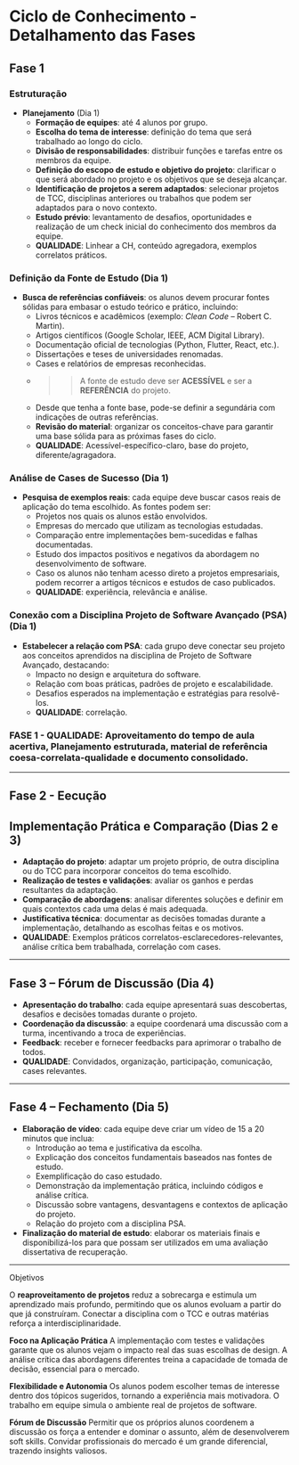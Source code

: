 # Ciclo de Conhecimento - Detalhamento das Fases

## Fase 1

### Estruturação
- **Planejamento** (Dia 1)
  - **Formação de equipes**: até 4 alunos por grupo.
  - **Escolha do tema de interesse**: definição do tema que será trabalhado ao longo do ciclo.
  - **Divisão de responsabilidades**: distribuir funções e tarefas entre os membros da equipe.
  - **Definição do escopo de estudo e objetivo do projeto**: clarificar o que será abordado no projeto e os objetivos que se deseja alcançar.
  - **Identificação de projetos a serem adaptados**: selecionar projetos de TCC, disciplinas anteriores ou trabalhos que podem ser adaptados para o novo contexto.
  - **Estudo prévio**: levantamento de desafios, oportunidades e realização de um check inicial do conhecimento dos membros da equipe.
  - **QUALIDADE**: Linhear a CH, conteúdo agregadora, exemplos correlatos práticos.

### **Definição da Fonte de Estudo** (Dia 1)
- **Busca de referências confiáveis**: os alunos devem procurar fontes sólidas para embasar o estudo teórico e prático, incluindo:
  - Livros técnicos e acadêmicos (exemplo: *Clean Code* – Robert C. Martin).
  - Artigos científicos (Google Scholar, IEEE, ACM Digital Library).
  - Documentação oficial de tecnologias (Python, Flutter, React, etc.).
  - Dissertações e teses de universidades renomadas.
  - Cases e relatórios de empresas reconhecidas.
  - >> A fonte de estudo deve ser **ACESSÍVEL** e ser a **REFERÊNCIA** do projeto. 
  - Desde que tenha a fonte base, pode-se definir a segundária com indicações de outras referências.
  - **Revisão do material**: organizar os conceitos-chave para garantir uma base sólida para as próximas fases do ciclo.
  - **QUALIDADE**: Acessível-específico-claro, base do projeto, diferente/agragadora.

### **Análise de Cases de Sucesso** (Dia 1)
- **Pesquisa de exemplos reais**: cada equipe deve buscar casos reais de aplicação do tema escolhido. As fontes podem ser:
  - Projetos nos quais os alunos estão envolvidos.
  - Empresas do mercado que utilizam as tecnologias estudadas.
  - Comparação entre implementações bem-sucedidas e falhas documentadas.
  - Estudo dos impactos positivos e negativos da abordagem no desenvolvimento de software.
  - Caso os alunos não tenham acesso direto a projetos empresariais, podem recorrer a artigos técnicos e estudos de caso publicados.
  - **QUALIDADE**: experiência, relevância e análise.
    
### **Conexão com a Disciplina Projeto de Software Avançado (PSA)** (Dia 1)
- **Estabelecer a relação com PSA**: cada grupo deve conectar seu projeto aos conceitos aprendidos na disciplina de Projeto de Software Avançado, destacando:
  - Impacto no design e arquitetura do software.
  - Relação com boas práticas, padrões de projeto e escalabilidade.
  - Desafios esperados na implementação e estratégias para resolvê-los.
  - **QUALIDADE**: correlação.
 
### **FASE 1 - QUALIDADE**: Aproveitamento do tempo de aula acertiva, Planejamento estruturada, material de referência coesa-correlata-qualidade e documento consolidado.
---

## Fase 2 - Eecução

## **Implementação Prática e Comparação** (Dias 2 e 3)
  - **Adaptação do projeto**: adaptar um projeto próprio, de outra disciplina ou do TCC para incorporar conceitos do tema escolhido.
  - **Realização de testes e validações**: avaliar os ganhos e perdas resultantes da adaptação.
  - **Comparação de abordagens**: analisar diferentes soluções e definir em quais contextos cada uma delas é mais adequada.
  - **Justificativa técnica**: documentar as decisões tomadas durante a implementação, detalhando as escolhas feitas e os motivos.
  - **QUALIDADE**: Exemplos práticos correlatos-esclarecedores-relevantes, análise crítica bem trabalhada, correlação com cases.

---

## Fase 3 – **Fórum de Discussão** (Dia 4)
- **Apresentação do trabalho**: cada equipe apresentará suas descobertas, desafios e decisões tomadas durante o projeto.
- **Coordenação da discussão**: a equipe coordenará uma discussão com a turma, incentivando a troca de experiências.
- **Feedback**: receber e fornecer feedbacks para aprimorar o trabalho de todos.
- **QUALIDADE**: Convidados, organização, participação, comunicação, cases relevantes.

---

## Fase 4 – **Fechamento** (Dia 5)
- **Elaboração de vídeo**: cada equipe deve criar um vídeo de 15 a 20 minutos que inclua:
  - Introdução ao tema e justificativa da escolha.
  - Explicação dos conceitos fundamentais baseados nas fontes de estudo.
  - Exemplificação do caso estudado.
  - Demonstração da implementação prática, incluindo códigos e análise crítica.
  - Discussão sobre vantagens, desvantagens e contextos de aplicação do projeto.
  - Relação do projeto com a disciplina PSA.
- **Finalização do material de estudo**: elaborar os materiais finais e disponibilizá-los para que possam ser utilizados em uma avaliação dissertativa de recuperação.

---

Objetivos

O **reaproveitamento de projetos** reduz a sobrecarga e estimula um aprendizado mais profundo, permitindo que os alunos evoluam a partir do que já construíram.
Conectar a disciplina com o TCC e outras matérias reforça a interdisciplinaridade.

**Foco na Aplicação Prática**
A implementação com testes e validações garante que os alunos vejam o impacto real das suas escolhas de design.
A análise crítica das abordagens diferentes treina a capacidade de tomada de decisão, essencial para o mercado.

**Flexibilidade e Autonomia**
Os alunos podem escolher temas de interesse dentro dos tópicos sugeridos, tornando a experiência mais motivadora.
O trabalho em equipe simula o ambiente real de projetos de software.

**Fórum de Discussão**
Permitir que os próprios alunos coordenem a discussão os força a entender e dominar o assunto, além de desenvolverem soft skills.
Convidar profissionais do mercado é um grande diferencial, trazendo insights valiosos.

